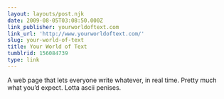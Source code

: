 ```yaml
---
layout: layouts/post.njk
date: 2009-08-05T03:08:50.000Z
link_publisher: yourworldoftext.com
link_url: 'http://www.yourworldoftext.com/'
slug: your-world-of-text
title: Your World of Text
tumblrid: 156084739
type: link
---
```

<p>A web page that lets everyone write whatever, in real time. Pretty much what you&rsquo;d expect. Lotta ascii penises.</p>
